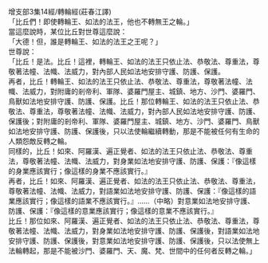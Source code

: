 增支部3集14經/轉輪經(莊春江譯)  
「比丘們！即使轉輪王、如法的法王，他也不轉無王之輪。」  
當這麼說時，某位比丘對世尊這麼說：  
「大德！但，誰是轉輪王、如法的法王之王呢？」  
世尊說：  
「比丘！是法。比丘！這裡，轉輪王、如法的法王只依止法、恭敬法、尊重法，尊敬著法幢、法幟、法威力，對內部人民如法地安排守護、防護、保護。  
再者，比丘！轉輪王、如法的法王只依止法、恭敬法、尊重法，尊敬著法幢、法幟、法威力，對附庸的剎帝利、軍隊、婆羅門屋主、城鎮、地方、沙門、婆羅門、鳥獸如法地安排守護、防護、保護。比丘！那位轉輪王、如法的法王只依止法、恭敬法、尊重法，尊敬著法幢、法幟、法威力，對內部人民如法地安排守護、防護、保護後；對附庸的剎帝利、軍隊、婆羅門屋主、城鎮、地方、沙門、婆羅門、鳥獸如法地安排守護、防護、保護後，只以法使輪繼續轉動，那是不能被任何有生命的人類怨敵反轉之輪。  
同樣的，比丘！如來、阿羅漢、遍正覺者、如法的法王只依止法、恭敬法、尊重法，尊敬著法幢、法幟、法威力，對身業如法地安排守護、防護、保護：『像這樣的身業應該實行；像這樣的身業不應該實行。』  
再者，比丘！如來、阿羅漢、遍正覺者、如法的法王只依止法、恭敬法、尊重法，尊敬著法幢、法幟、法威力，對語業如法地安排守護、防護、保護：『像這樣的語業應該實行；像這樣的語業不應該實行。』……（中略）對意業如法地安排守護、防護、保護：『像這樣的意業應該實行；像這樣的意業不應該實行。』  
比丘！那位如來、阿羅漢、遍正覺者、如法的法王只依止法、恭敬法、尊重法，尊敬著法幢、法幟、法威力，對身業如法地安排守護、防護、保護後，對語業如法地安排守護、防護、保護後，對意業如法地安排守護、防護、保護後，只以法使無上法輪轉起，那是不能被沙門、婆羅門、天、魔、梵、世間中的任何者反轉之輪。」  
  
  
